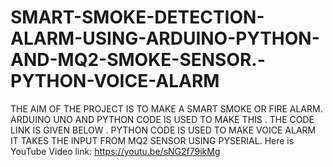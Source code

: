 # SMART-SMOKE-DETECTION-ALARM-USING-ARDUINO-PYTHON-AND-MQ2-SMOKE-SENSOR.-PYTHON-VOICE-ALARM
THE AIM OF THE PROJECT IS TO MAKE A SMART SMOKE OR FIRE ALARM. ARDUINO UNO AND PYTHON CODE IS USED TO MAKE THIS . THE CODE LINK IS GIVEN BELOW . PYTHON CODE IS USED TO MAKE VOICE ALARM IT TAKES THE INPUT FROM MQ2 SENSOR USING PYSERIAL.
Here is YouTube Video link:
https://youtu.be/sNG2f79ikMg
